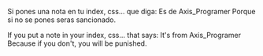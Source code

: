 Si pones una nota en tu index, css... que diga: Es de Axis_Programer
Porque si no se pones seras sancionado.

If you put a note in your index, css... that says: It's from Axis_Programer
Because if you don't, you will be punished.
